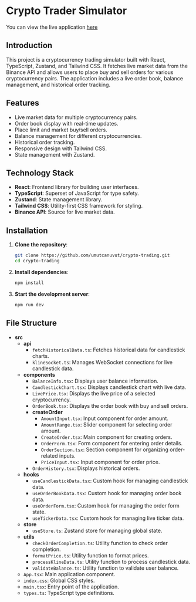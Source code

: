 # Crypto Trader Simulator

You can view the live application [here](https://crypto-trading-simulator.netlify.app/)

## Introduction

This project is a cryptocurrency trading simulator built with React, TypeScript, Zustand, and Tailwind CSS. It fetches live market data from the Binance API and allows users to place buy and sell orders for various cryptocurrency pairs. The application includes a live order book, balance management, and historical order tracking.

## Features

- Live market data for multiple cryptocurrency pairs.
- Order book display with real-time updates.
- Place limit and market buy/sell orders.
- Balance management for different cryptocurrencies.
- Historical order tracking.
- Responsive design with Tailwind CSS.
- State management with Zustand.

## Technology Stack

- **React**: Frontend library for building user interfaces.
- **TypeScript**: Superset of JavaScript for type safety.
- **Zustand**: State management library.
- **Tailwind CSS**: Utility-first CSS framework for styling.
- **Binance API**: Source for live market data.

## Installation

1. **Clone the repository**:

   ```bash
   git clone https://github.com/umutcanuvut/crypto-trading.git
   cd crypto-trading
   ```

2. **Install dependencies**:

   ```bash
   npm install
   ```

3. **Start the development server**:

   ```bash
   npm run dev
   ```

## File Structure

- **src**
  - **api**
    - `fetchHistoricalData.ts`: Fetches historical data for candlestick charts.
    - `klineSocket.ts`: Manages WebSocket connections for live candlestick data.
  - **components**
    - `BalanceInfo.tsx`: Displays user balance information.
    - `CandlestickChart.tsx`: Displays candlestick chart with live data.
    - `LivePrice.tsx`: Displays the live price of a selected cryptocurrency.
    - `OrderBook.tsx`: Displays the order book with buy and sell orders.
    - **createOrder**
      - `AmountInput.tsx`: Input component for order amount.
      - `AmountRange.tsx`: Slider component for selecting order amount.
      - `CreateOrder.tsx`: Main component for creating orders.
      - `OrderForm.tsx`: Form component for entering order details.
      - `OrderSection.tsx`: Section component for organizing order-related inputs.
      - `PriceInput.tsx`: Input component for order price.
    - `OrderHistory.tsx`: Displays historical orders.
  - **hooks**
    - `useCandlestickData.tsx`: Custom hook for managing candlestick data.
    - `useOrderBookData.tsx`: Custom hook for managing order book data.
    - `useOrderForm.tsx`: Custom hook for managing the order form state.
    - `useTickerData.tsx`: Custom hook for managing live ticker data.
  - **store**
    - `useStore.ts`: Zustand store for managing global state.
  - **utils**
    - `checkOrderCompletion.ts`: Utility function to check order completion.
    - `formatPrice.ts`: Utility function to format prices.
    - `processKlineData.ts`: Utility function to process candlestick data.
    - `validateBalance.ts`: Utility function to validate user balance.
  - `App.tsx`: Main application component.
  - `index.css`: Global CSS styles.
  - `main.tsx`: Entry point of the application.
  - `types.ts`: TypeScript type definitions.
